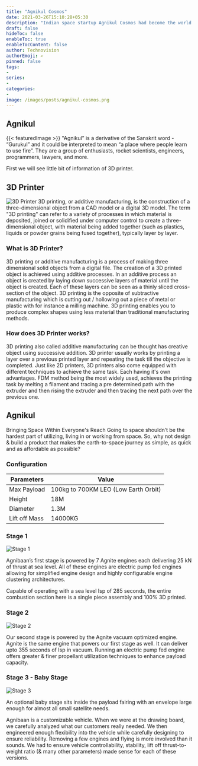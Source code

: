 ```yaml
---
title: "Agnikul Cosmos"
date: 2021-03-26T15:10:28+05:30
description: "Indian space startup Agnikul Cosmos had become the world's first company to successfully test a fully 3D printed rocket engine. It only takes four days to produce and can carry payloads of upto 100 kilos into Low Earth Orbit (LEO)"
draft: false
hideToc: false
enableToc: true
enableTocContent: false
author: Technovision
authorEmoji: ✍️
pinned: false
tags:
- 
series:
-
categories:
- 
image: /images/posts/agnikul-cosmos.png
---
```

## Agnikul
{{< featuredImage >}}
"Agnikul” is a derivative of the Sanskrit word - “Gurukul” and it could be interpreted to mean “a place where people learn to use fire”. They are a group of enthusiasts, rocket scientists, engineers, programmers, lawyers, and more.

First we will see little bit of information of 3D printer.

## 3D Printer
![3D Printer](/images/posts/3d_printer.jpg)
3D printing, or additive manufacturing, is the construction of a three-dimensional object from a CAD model or a digital 3D model. The term "3D printing" can refer to a variety of processes in which material is deposited, joined or solidified under computer control to create a three-dimensional object, with material being added together (such as plastics, liquids or powder grains being fused together), typically layer by layer.

### What is 3D Printer?
3D printing or additive manufacturing is a process of making three dimensional solid objects from a digital file. The creation of a 3D printed object is achieved using additive processes. In an additive process an object is created by laying down successive layers of material until the object is created. Each of these layers can be seen as a thinly sliced cross-section of the object. 3D printing is the opposite of subtractive manufacturing which is cutting out / hollowing out a piece of metal or plastic with for instance a milling machine. 3D printing enables you to produce complex shapes using less material than traditional manufacturing methods.

### How does 3D Printer works?

3D printing also called additive manufacturing can be thought has creative object using successive addition. 3D printer usually works by printing a layer over a previous printed layer and repeating the task till the objective is completed. Just like 2D printers, 3D printers also come equipped with different techniques to achieve the same task. Each having it's own advantages. FDM method being the most widely used, achieves the printing task by melting a filament and tracing a pre determined path with the extruder and then rising the extruder and then tracing the next path over the previous one.

## Agnikul
Bringing Space Within Everyone's Reach
Going to space shouldn’t be the hardest part of utilizing, living in or working from space. So, why not design & build a product that makes the earth-to-space journey as simple, as quick and as affordable as possible?

### Configuration 

| Parameters    | Value                                |
| ------------- | ------------------------------------ |
| Max Payload   | 100kg to 700KM LEO (Low Earth Orbit) |
| Height        | 18M                                  |
| Diameter      | 1.3M                                 |
| Lift off Mass | 14000KG                              |

### Stage 1

![Stage 1](https://agnikul.in/static/media/rocket-3.0a209845.png)

Agnibaan’s first stage is powered by 7 Agnite engines each delivering 25 kN of thrust at sea level. All of these engines are electric pump fed engines allowing for simplified engine design and highly configurable engine clustering architectures.

Capable of operating with a sea level Isp of 285 seconds, the entire combustion section here is a single piece assembly and 100% 3D printed.

### Stage 2

![Stage 2](https://agnikul.in/static/media/rocket-2.98105b45.png)

Our second stage is powered by the Agnite vacuum optimized engine. Agnite is the same engine that powers our first stage as well. It can deliver upto 355 seconds of Isp in vacuum. Running an electric pump fed engine offers greater & finer propellant utilization techniques to enhance payload capacity.

### Stage 3 - Baby Stage

![Stage 3](https://agnikul.in/static/media/rocket-1.8a3f3800.png)

An optional baby stage sits inside the payload fairing with an envelope large enough for almost all small satellite needs.

Agnibaan is a customizable vehicle. When we were at the drawing board, we carefully analyzed what our customers really needed. We then engineered enough flexibility into the vehicle while carefully designing to ensure reliability. Removing a few engines and flying is more involved than it sounds. We had to ensure vehicle controllability, stability, lift off thrust-to-weight ratio (& many other parameters) made sense for each of these versions.